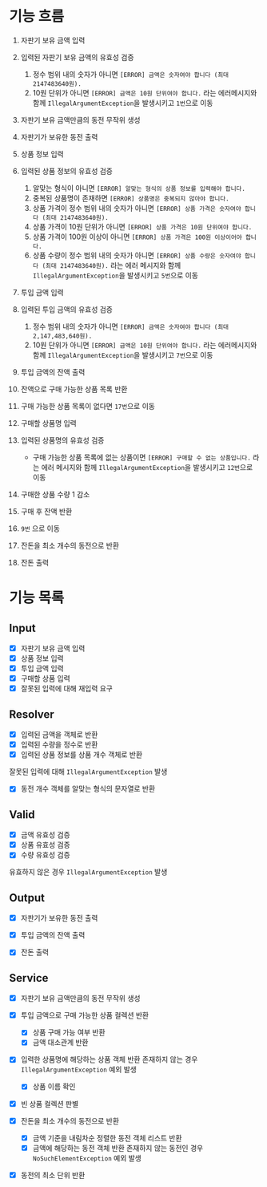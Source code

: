 # 기능 흐름

1. 자판기 보유 금액 입력
2. 입력된 자판기 보유 금액의 유효성 검증
   1. 정수 범위 내의 숫자가 아니면 `[ERROR] 금액은 숫자여야 합니다 (최대 2147483640원).`
   2. 10원 단위가 아니면 `[ERROR] 금액은 10원 단위여야 합니다.`
   라는 에러메시지와 함께 `IllegalArgumentException`을 발생시키고 `1번`으로 이동

3. 자판기 보유 금액만큼의 동전 무작위 생성
4. 자판기가 보유한 동전 출력

5. 상품 정보 입력
6. 입력된 상품 정보의 유효성 검증
   1. 알맞는 형식이 아니면 `[ERROR] 알맞는 형식의 상품 정보를 입력해야 합니다.`
   2. 중복된 상품명이 존재하면 `[ERROR] 상품명은 중복되지 않아야 합니다.`
   3. 상품 가격이 정수 범위 내의 숫자가 아니면 `[ERROR] 상품 가격은 숫자여야 합니다 (최대 2147483640원).`
   4. 상품 가격이 10원 단위가 아니면 `[ERROR] 상품 가격은 10원 단위여야 합니다.`
   5. 상품 가격이 100원 이상이 아니면 `[ERROR] 상품 가격은 100원 이상이어야 합니다.`
   6. 상품 수량이 정수 범위 내의 숫자가 아니면 `[ERROR] 상품 수량은 숫자여야 합니다 (최대 2147483640원).`
   라는 에러 메시지와 함께 `IllegalArgumentException`을 발생시키고 `5번`으로 이동

7. 투입 금액 입력
8. 입력된 투입 금액의 유효성 검증
   1. 정수 범위 내의 숫자가 아니면 `[ERROR] 금액은 숫자여야 합니다 (최대 2,147,483,640원).`
   2. 10원 단위가 아니면 `[ERROR] 금액은 10원 단위여야 합니다.`
      라는 에러메시지와 함께 `IllegalArgumentException`을 발생시키고 `7번`으로 이동

9. 투입 금액의 잔액 출력 
10. 잔액으로 구매 가능한 상품 목록 반환
11. 구매 가능한 상품 목록이 없다면 `17번`으로 이동

12. 구매할 상품명 입력
13. 입력된 상품명의 유효성 검증
    - 구매 가능한 상품 목록에 없는 상품이면 `[ERROR] 구매할 수 없는 상품입니다.`
      라는 에러 메시지와 함께 `IllegalArgumentException`을 발생시키고 `12번`으로 이동
14. 구매한 상품 수량 1 감소
15. 구매 후 잔액 반환
16. `9번` 으로 이동

17. 잔돈을 최소 개수의 동전으로 반환
18. 잔돈 출력


# 기능 목록

## Input
- [x] 자판기 보유 금액 입력
- [x] 상품 정보 입력
- [x] 투입 금액 입력
- [x] 구매할 상품 입력
- [x] 잘못된 입력에 대해 재입력 요구

## Resolver
- [x] 입력된 금액을 객체로 반환
- [x] 입력된 수량을 정수로 반환
- [x] 입력된 상품 정보를 상품 개수 객체로 반환

잘못된 입력에 대해 `IllegalArgumentException` 발생

- [x] 동전 개수 객체를 알맞는 형식의 문자열로 반환

## Valid
- [x] 금액 유효성 검증
- [x] 상품 유효성 검증
- [x] 수량 유효성 검증

유효하지 않은 경우 `IllegalArgumentException` 발생


## Output
- [x] 자판기가 보유한 동전 출력
- [x] 투입 금액의 잔액 출력
- [x] 잔돈 출력


## Service
- [x] 자판기 보유 금액만큼의 동전 무작위 생성

- [x] 투입 금액으로 구매 가능한 상품 컬렉션 반환
  - [x] 상품 구매 가능 여부 반환  
  - [x] 금액 대소관계 반환

- [x] 입력한 상품명에 해당하는 상품 객체 반환
    존재하지 않는 경우 `IllegalArgumentException` 예외 발생
   - [x] 상품 이름 확인
  
- [x] 빈 상품 컬렉션 판별

- [x] 잔돈을 최소 개수의 동전으로 반환
  - [x] 금액 기준을 내림차순 정렬한 동전 객체 리스트 반환
  - [x] 금액에 해당하는 동전 객체 반환
    존재하지 않는 동전인 경우 `NoSuchElementException` 예외 발생

- [x] 동전의 최소 단위 반환